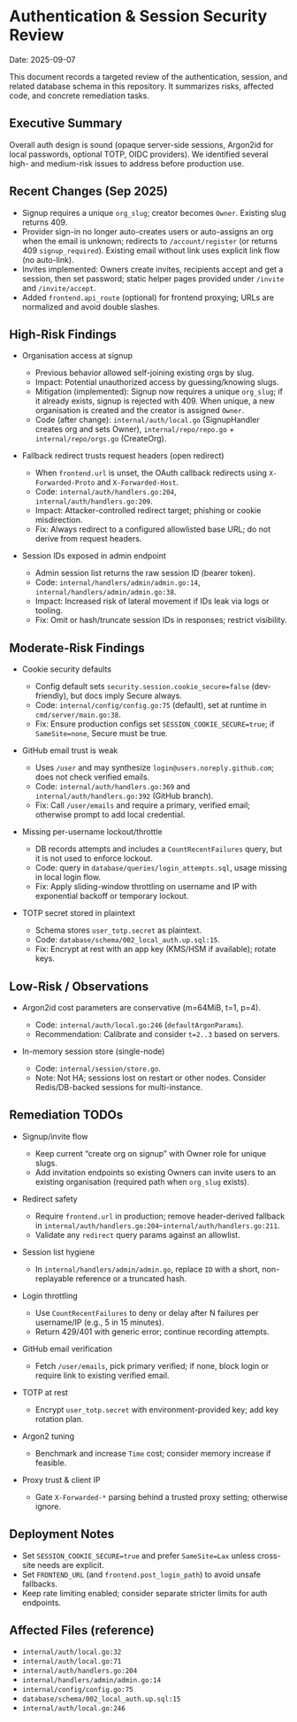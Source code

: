 # Authentication & Session Security Review

Date: 2025-09-07

This document records a targeted review of the authentication, session, and related database schema in this repository. It summarizes risks, affected code, and concrete remediation tasks.

## Executive Summary

Overall auth design is sound (opaque server-side sessions, Argon2id for local passwords, optional TOTP, OIDC providers). We identified several high- and medium-risk issues to address before production use.

## Recent Changes (Sep 2025)

- Signup requires a unique `org_slug`; creator becomes `Owner`. Existing slug returns 409.
- Provider sign-in no longer auto-creates users or auto-assigns an org when the email is unknown; redirects to `/account/register` (or returns 409 `signup_required`). Existing email without link uses explicit link flow (no auto-link).
- Invites implemented: Owners create invites, recipients accept and get a session, then set password; static helper pages provided under `/invite` and `/invite/accept`.
- Added `frontend.api_route` (optional) for frontend proxying; URLs are normalized and avoid double slashes.

## High-Risk Findings

- Organisation access at signup
  - Previous behavior allowed self-joining existing orgs by slug.
  - Impact: Potential unauthorized access by guessing/knowing slugs.
  - Mitigation (implemented): Signup now requires a unique `org_slug`; if it already exists, signup is rejected with 409. When unique, a new organisation is created and the creator is assigned `Owner`.
  - Code (after change): `internal/auth/local.go` (SignupHandler creates org and sets Owner), `internal/repo/repo.go` + `internal/repo/orgs.go` (CreateOrg).

- Fallback redirect trusts request headers (open redirect)
  - When `frontend.url` is unset, the OAuth callback redirects using `X-Forwarded-Proto` and `X-Forwarded-Host`.
  - Code: `internal/auth/handlers.go:204`, `internal/auth/handlers.go:209`.
  - Impact: Attacker-controlled redirect target; phishing or cookie misdirection.
  - Fix: Always redirect to a configured allowlisted base URL; do not derive from request headers.

- Session IDs exposed in admin endpoint
  - Admin session list returns the raw session ID (bearer token).
  - Code: `internal/handlers/admin/admin.go:14`, `internal/handlers/admin/admin.go:38`.
  - Impact: Increased risk of lateral movement if IDs leak via logs or tooling.
  - Fix: Omit or hash/truncate session IDs in responses; restrict visibility.

## Moderate-Risk Findings

- Cookie security defaults
  - Config default sets `security.session.cookie_secure=false` (dev-friendly), but docs imply Secure always.
  - Code: `internal/config/config.go:75` (default), set at runtime in `cmd/server/main.go:38`.
  - Fix: Ensure production configs set `SESSION_COOKIE_SECURE=true`; if `SameSite=none`, Secure must be true.

- GitHub email trust is weak
  - Uses `/user` and may synthesize `login@users.noreply.github.com`; does not check verified emails.
  - Code: `internal/auth/handlers.go:369` and `internal/auth/handlers.go:392` (GitHub branch).
  - Fix: Call `/user/emails` and require a primary, verified email; otherwise prompt to add local credential.

- Missing per-username lockout/throttle
  - DB records attempts and includes a `CountRecentFailures` query, but it is not used to enforce lockout.
  - Code: query in `database/queries/login_attempts.sql`, usage missing in local login flow.
  - Fix: Apply sliding-window throttling on username and IP with exponential backoff or temporary lockout.

- TOTP secret stored in plaintext
  - Schema stores `user_totp.secret` as plaintext.
  - Code: `database/schema/002_local_auth.up.sql:15`.
  - Fix: Encrypt at rest with an app key (KMS/HSM if available); rotate keys.

## Low-Risk / Observations

- Argon2id cost parameters are conservative (m=64MiB, t=1, p=4).
  - Code: `internal/auth/local.go:246` (`defaultArgonParams`).
  - Recommendation: Calibrate and consider `t=2..3` based on servers.

- In-memory session store (single-node)
  - Code: `internal/session/store.go`.
  - Note: Not HA; sessions lost on restart or other nodes. Consider Redis/DB-backed sessions for multi-instance.

## Remediation TODOs

- Signup/invite flow
  - Keep current “create org on signup” with Owner role for unique slugs.
  - Add invitation endpoints so existing Owners can invite users to an existing organisation (required path when `org_slug` exists).

- Redirect safety
  - Require `frontend.url` in production; remove header-derived fallback in `internal/auth/handlers.go:204`–`internal/auth/handlers.go:211`.
  - Validate any `redirect` query params against an allowlist.

- Session list hygiene
  - In `internal/handlers/admin/admin.go`, replace `ID` with a short, non-replayable reference or a truncated hash.

- Login throttling
  - Use `CountRecentFailures` to deny or delay after N failures per username/IP (e.g., 5 in 15 minutes).
  - Return 429/401 with generic error; continue recording attempts.

- GitHub email verification
  - Fetch `/user/emails`, pick primary verified; if none, block login or require link to existing verified email.

- TOTP at rest
  - Encrypt `user_totp.secret` with environment-provided key; add key rotation plan.

- Argon2 tuning
  - Benchmark and increase `Time` cost; consider memory increase if feasible.

- Proxy trust & client IP
  - Gate `X-Forwarded-*` parsing behind a trusted proxy setting; otherwise ignore.

## Deployment Notes

- Set `SESSION_COOKIE_SECURE=true` and prefer `SameSite=Lax` unless cross-site needs are explicit.
- Set `FRONTEND_URL` (and `frontend.post_login_path`) to avoid unsafe fallbacks.
- Keep rate limiting enabled; consider separate stricter limits for auth endpoints.

## Affected Files (reference)

- `internal/auth/local.go:32`
- `internal/auth/local.go:71`
- `internal/auth/handlers.go:204`
- `internal/handlers/admin/admin.go:14`
- `internal/config/config.go:75`
- `database/schema/002_local_auth.up.sql:15`
- `internal/auth/local.go:246`
